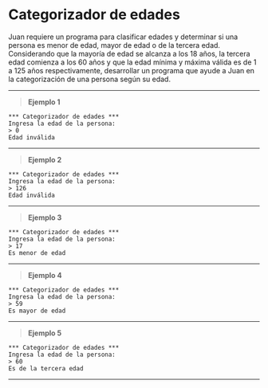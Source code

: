 ﻿# Categorizador de edades

Juan requiere un programa para clasificar edades y determinar si una persona es menor de edad, mayor de edad 
o de la tercera edad. Considerando que la mayoría de edad se alcanza a los 18 años, la tercera edad comienza 
a los 60 años y que la edad mínima y máxima válida es de 1 a 125 años respectivamente, desarrollar un programa 
que ayude a Juan en la categorización de una persona según su edad.

---

> **Ejemplo 1**

```
*** Categorizador de edades ***
Ingresa la edad de la persona:
> 0
Edad inválida
```

---

> **Ejemplo 2**

```
*** Categorizador de edades ***
Ingresa la edad de la persona:
> 126
Edad inválida
```

---

> **Ejemplo 3**

```
*** Categorizador de edades ***
Ingresa la edad de la persona:
> 17
Es menor de edad
```

---

> **Ejemplo 4**

```
*** Categorizador de edades ***
Ingresa la edad de la persona:
> 59
Es mayor de edad
```

---

> **Ejemplo 5**

```
*** Categorizador de edades ***
Ingresa la edad de la persona:
> 60
Es de la tercera edad
```

---
